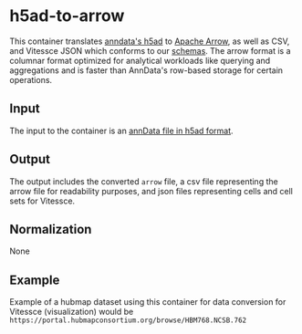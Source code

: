 # h5ad-to-arrow

This container translates [anndata's h5ad](https://anndata.readthedocs.io/en/latest/anndata.read_h5ad.html) to [Apache Arrow](https://arrow.apache.org/),
as well as CSV, and Vitessce JSON which conforms to our [schemas](https://github.com/hubmapconsortium/vitessce/tree/master/src/schemas).
The arrow format is a columnar format optimized for analytical workloads like querying and aggregations and is faster than AnnData's row-based storage for certain operations.

## Input
The input to the container is an [annData file in h5ad format](https://anndata.readthedocs.io/en/latest/anndata.read_h5ad.html).

## Output
The output includes the converted `arrow` file, a csv file representing the arrow file for readability purposes, and json files representing cells and cell sets for Vitessce. 

## Normalization
None

## Example 
Example of a hubmap dataset using this container for data conversion for Vitessce (visualization) would be 
`https://portal.hubmapconsortium.org/browse/HBM768.NCSB.762`
